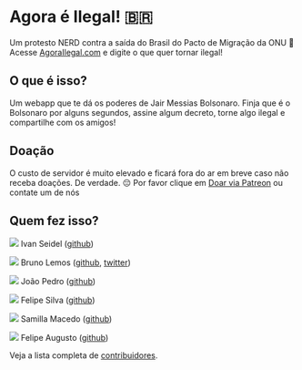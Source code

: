 # Agora é Ilegal! 🇧🇷
Um protesto NERD contra a saída do Brasil do Pacto de Migração da ONU 🚫
Acesse [AgoraIlegal.com](http://agorailegal.com) e digite o que quer tornar ilegal!

## O que é isso?
Um webapp que te dá os poderes de Jair Messias Bolsonaro. Finja que é o Bolsonaro por alguns segundos, assine algum decreto, torne algo ilegal e compartilhe com os amigos!

## Doação

O custo de servidor é muito elevado e ficará fora do ar em breve caso não receba doações. De verdade. 😔
Por favor clique em [Doar via Patreon](https://www.patreon.com/isnowillegal) ou contate um de nós

## Quem fez isso?
![](https://github.com/ivanseidel.png?size=100)
Ivan Seidel ([github](https://github.com/ivanseidel))

![](https://github.com/brunolemos.png?size=100)
Bruno Lemos ([github](https://github.com/brunolemos), [twitter](https://twitter.com/brunolemos))

![](https://github.com/joaopedrovbs.png?size=100)
João Pedro ([github](https://github.com/joaopedrovbs))

![](https://github.com/feosilva.png?size=100)
Felipe Silva ([github](https://github.com/feosilva))

![](https://github.com/samillamacedo.png?size=100)
Samilla Macedo ([github](https://github.com/samillamacedo))

![](https://github.com/felipe-augusto.png?size=100)
Felipe Augusto ([github](https://github.com/felipe-augusto))

Veja a lista completa de [contribuidores](https://github.com/ivanseidel/Agora-Ilegal/graphs/contributors).